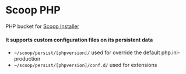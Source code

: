 # Scoop PHP
PHP bucket for [Scoop Installer](http://scoop.sh)

#### It supports custom configuration files on its persistent data
* `~/scoop/persist/[phpversion]/` used for override the default php.ini-production
* `~/scoop/persist/[phpversion]/conf.d/` used for extensions
